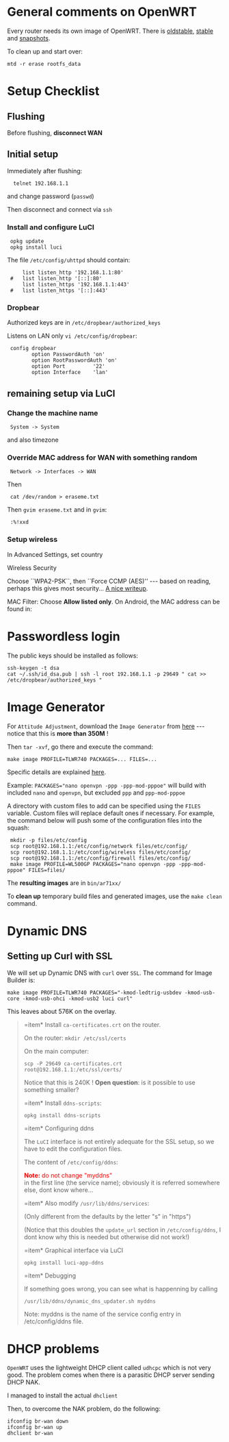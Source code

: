 # General comments on OpenWRT

Every router needs its own image of OpenWRT. There is 
[oldstable](http://downloads.openwrt.org/backfire/),
[stable](http://downloads.openwrt.org/attitude_adjustment/)
and [snapshots](http://downloads.openwrt.org/snapshots/).

To clean up and start over:

    mtd -r erase rootfs_data

# Setup Checklist

## Flushing

Before flushing, **disconnect WAN**

## Initial setup

Immediately after flushing:

      telnet 192.168.1.1

and change password (`passwd`)

Then disconnect and connect via `ssh`

### Install and configure LuCI 

     opkg update
     opkg install luci

The file `/etc/config/uhttpd` should contain:

         list listen_http '192.168.1.1:80'
     #   list listen_http '[::]:80'
         list listen_https '192.168.1.1:443'
     #   list listen_https '[::]:443'

### Dropbear 

Authorized keys are in `/etc/dropbear/authorized_keys`

Listens on LAN only `vi /etc/config/dropbear`:

     config dropbear
            option PasswordAuth 'on'
            option RootPasswordAuth 'on'
            option Port         '22'
            option Interface    'lan'

## remaining setup via LuCI

### Change the machine name

     System -> System

and also timezone

### Override MAC address for WAN with something random

     Network -> Interfaces -> WAN 

Then 

     cat /dev/random > eraseme.txt

Then `gvim eraseme.txt` and in `gvim`:

     :%!xxd


### Setup wireless

In Advanced Settings, set country

Wireless Security

Choose \`\`WPA2-PSK\`\`, then \`\`Force CCMP (AES)'' --- based on reading, perhaps this gives most security...
[A nice writeup](https://learningnetwork.cisco.com/thread/11207).

MAC Filter: Choose __Allow listed only__. On Android, the MAC address can be found in:

# Passwordless login

The public keys should be installed as follows:

    ssh-keygen -t dsa
    cat ~/.ssh/id_dsa.pub | ssh -l root 192.168.1.1 -p 29649 " cat >> /etc/dropbear/authorized_keys "

# Image Generator

For `Attitude Adjustment`, download the `Image Generator` from [here](http://downloads.openwrt.org/attitude_adjustment/12.09/ar71xx/generic/OpenWrt-ImageBuilder-ar71xx_generic-for-linux-i486.tar.bz2) --- notice that this is **more than 350M** !

Then `tar -xvf`, go there and execute the command:

    make image PROFILE=TLWR740 PACKAGES=... FILES=...

Specific details are explained [here](http://wiki.openwrt.org/doc/howto/obtain.firmware.generate). 

Example: `PACKAGES="nano openvpn -ppp -ppp-mod-pppoe"` will build with included `nano` and `openvpn`, but excluded `ppp` and `ppp-mod-pppoe`

A directory with custom files to add can be specified using the `FILES` variable. Custom files will replace default ones if necessary.
For example, the command below will push some of the configuration files into the squash:

     mkdir -p files/etc/config 
     scp root@192.168.1.1:/etc/config/network files/etc/config/ 
     scp root@192.168.1.1:/etc/config/wireless files/etc/config/ 
     scp root@192.168.1.1:/etc/config/firewall files/etc/config/ 
     make image PROFILE=WL500GP PACKAGES="nano openvpn -ppp -ppp-mod-pppoe" FILES=files/

The **resulting images** are in `bin/ar71xx/`

To **clean up** temporary build files and generated images, use the `make clean` command. 

# Dynamic DNS

## Setting up Curl with SSL

We will set up Dynamic DNS with `curl` over `SSL`.
The command for Image Builder is:

    make image PROFILE=TLWR740 PACKAGES="-kmod-ledtrig-usbdev -kmod-usb-core -kmod-usb-ohci -kmod-usb2 luci curl"

This leaves about 576K on the overlay.

> &#x3d;item\* Install `ca-certificates.crt` on the router.
>
> On the router: `mkdir /etc/ssl/certs`
>
> On the main computer:
>
>     scp -P 29649 ca-certificates.crt root@192.168.1.1:/etc/ssl/certs/
>
> Notice that this is 240K ! **Open question**: is it possible to use something smaller?
>
> &#x3d;item\* Install `ddns-scripts`:
>
>     opkg install ddns-scripts
>
> &#x3d;item\* Configuring ddns
>
> The `LuCI` interface is not entirely adequate for the SSL setup, so we have to edit the configuration files.
>
> The content of `/etc/config/ddns`:
>
> <div>
>     <div style="color:red;"> <b>Note:</b> do not change "myddns"</div>  in the first line (the service name); obviously it is referred somewhere else, dont know where...
> </div>
>
> &#x3d;item\* Also modify `/usr/lib/ddns/services`:
>
> (Only different from the defaults by the letter "s" in "https")
>
> (Notice that this doubles the `update_url` section in `/etc/config/ddns`, I dont know why this is needed but otherwise did not work!)
>
> &#x3d;item\* Graphical interface via LuCI
>
>     opkg install luci-app-ddns
>
> &#x3d;item\* Debugging
>
> If something goes wrong, you can see what is happenning by calling
>
>     /usr/lib/ddns/dynamic_dns_updater.sh myddns
>
> Note: myddns is the name of the service config entry in /etc/config/ddns file. 


# DHCP problems

`OpenWRT` uses the lightweight DHCP client called `udhcpc` which is not very good. 
The problem comes when there is a parasitic DHCP server sending DHCP NAK. 

I managed to install the actual `dhclient` 

Then, to overcome the NAK problem, do the following:

    ifconfig br-wan down
    ifconfig br-wan up
    dhclient br-wan
